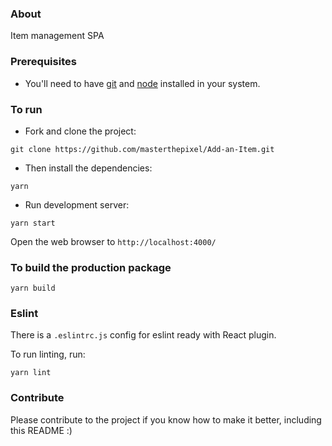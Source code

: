 ### About

Item management SPA

### Prerequisites

- You'll need to have [git](https://git-scm.com/) and [node](https://nodejs.org/en/) installed in your system.

### To run

- Fork and clone the project:

```
git clone https://github.com/masterthepixel/Add-an-Item.git
```

- Then install the dependencies:

```
yarn
```

- Run development server:

```
yarn start
```

Open the web browser to `http://localhost:4000/`

### To build the production package

```
yarn build
```

### Eslint

There is a `.eslintrc.js` config for eslint ready with React plugin.

To run linting, run:

```
yarn lint
```

### Contribute

Please contribute to the project if you know how to make it better, including this README :)

